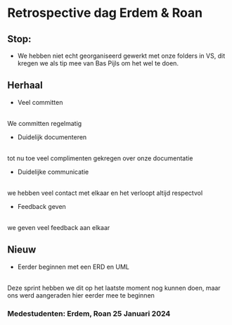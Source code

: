 # Retrospective dag Erdem & Roan

## Stop:

- We hebben niet echt georganiseerd gewerkt met onze folders in VS, dit kregen we als tip mee van Bas Pijls om het wel te doen.





## Herhaal 



- Veel committen
<br>
We committen regelmatig 

- Duidelijk documenteren
<br>
tot nu toe veel complimenten gekregen over onze documentatie

- Duidelijke communicatie
<br>
we hebben veel contact met elkaar en het verloopt altijd respectvol

- Feedback geven
<br>
we geven veel feedback aan elkaar

## Nieuw

- Eerder beginnen met een ERD en UML
<br>
Deze sprint hebben we dit op het laatste moment nog kunnen doen, maar ons werd aangeraden hier eerder mee te beginnen






### Medestudenten: Erdem, Roan 25 Januari 2024
